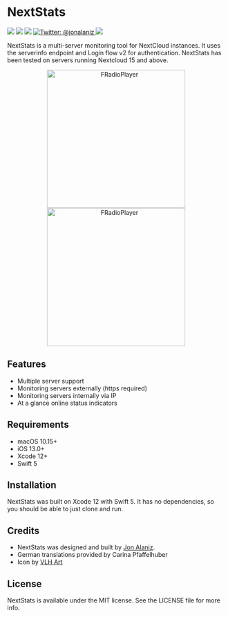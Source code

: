 # NextStats

<p align="left">
    <img src="https://img.shields.io/badge/iOS-13.0+-blueviolet.svg" />
    <img src="https://img.shields.io/badge/macOS-10.15+-red.svg" />
    <img src="https://img.shields.io/badge/Swift-5.0-orange.svg" />
    <a href="https://twitter.com/jonalaniz">
        <img src="https://img.shields.io/badge/Contact-@jonalaniz-blue.svg?style=flat" alt="Twitter: @jonalaniz" />
    </a>
    <img src="https://img.shields.io/badge/License-MIT-lightgrey.svg" />
</p>

NextStats is a multi-server monitoring tool for NextCloud instances. It uses the serverinfo endpoint and Login flow v2 for authentication. NextStats has been tested on servers running Nextcloud 15 and above.

<p align="center">
    <img alt="FRadioPlayer" src="http://www.jonalaniz.com/wp-content/uploads/2020/12/screen2.png" width="320">
    <img alt="FRadioPlayer" src="http://www.jonalaniz.com/wp-content/uploads/2020/12/screen1-1.png" width="320">
</p>

## Features
- Multiple server support
- Monitoring servers externally (https required)
- Monitoring servers internally via IP
- At a glance online status indicators

## Requirements
- macOS 10.15+
- iOS 13.0+
- Xcode 12+
- Swift 5

## Installation

NextStats was built on Xcode 12 with Swift 5. It has no dependencies, so you should be able to just clone and run.


## Credits

- NextStats was designed and built by [Jon Alaniz](https://twitter.com/jonalaniz).
- German translations provided by Carina Pfaffelhuber
- Icon by [VLH Art](https://twitter.com/VLHart)

## License

NextStats is available under the MIT license. See the LICENSE file for more info.
